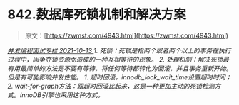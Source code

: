 <!--yml
category: 未分类
date: 0001-01-01 00:00:00
-->

# 842.数据库死锁机制和解决⽅案

> 原文：[https://zwmst.com/4943.html](https://zwmst.com/4943.html)

   [ *并发编程面试专栏* ](https://zwmst.com/%e5%b9%b6%e5%8f%91%e7%bc%96%e7%a8%8b%e9%9d%a2%e8%af%95%e4%b8%93%e6%a0%8f)*[ <time datetime="2021-10-13T23:52:15+08:00"> 2021-10-13 </time> ](https://zwmst.com/4943.html)  1.  死锁：死锁是指两个或者两个以上的事务在执⾏过程中，因争夺锁资源⽽造成的⼀种互相等待的现象。
2.  处理机制：解决死锁最有⽤最简单的⽅法是不要有等待，将任何等待都转化为回滚，并且事务重新开始。但是有可能影响并发性能。
    1.  超时回滚，innodb_lock_wait_time设置超时时间；
    2.  wait-for-graph⽅法：跟超时回滚⽐起来，这是⼀种更加主动的死锁检测⽅式。InnoDB引擎也采⽤这种⽅式。*